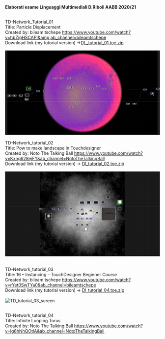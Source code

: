 <strong>Elaborati esame Linguaggi Multimediali D.Riboli AABB 2020/21</strong><br><br>

TD-Network_Tutorial_01 <br>Title: Particle Displacement <br>Created by: bileam tschepe
https://www.youtube.com/watch?v=hbZjgHSCAPI&amp;ab_channel=bileamtschepe</string><br>
Download link (my tutorial version) ->[DL_tutorial_01.toe.zip](https://github.com/daniele-ph/Elaborato.esame.daniele.lisi/files/6077889/DL_tutorial_01.toe.zip)
<br><br>
![cover](TD_tutorial_01_screen.png)<br>


TD-Network_tutorial_02 <br>Title: Pow to make landscape in Touchdesigner <br>Created by: Noto The Talking Ball
https://www.youtube.com/watch?v=Kxng628ejFY&ab_channel=NotoTheTalkingBall<br>
Download link (my tutorial version) -> [Dl_tutorial_02.toe.zip](https://github.com/daniele-ph/Elaborato.esame.daniele.lisi/files/6077874/Dl_tutorial_02.toe.zip)
<br><br>
![cover](TD_tutorial_02_screen.png)<br><br>


TD-Network_tutorial_03<br>
Title: 16 – Instancing – TouchDesigner Beginner Course<br>
Created by: bileam tschepe https://www.youtube.com/watch?v=rYet0SwTYa0&ab_channel=bileamtschepe<br>
Download link (my tutorial version) -> [Dl_tutorial_04.toe.zip](https://github.com/daniele-ph/AABB.Urbino.daniele.lisi/files/6155926/Dl_tutorial_03.toe.zip)
<br><br>
![TD_tutorial_03_screen](https://user-images.githubusercontent.com/77739462/111460248-08b75a00-871c-11eb-937e-407df88f23ff.png)<br><br>

TD-Network_tutorial_04<br>
Title: Infinite Looping Torus<br>
Created by: Noto The Talking Ball https://www.youtube.com/watch?v=lg6hNhQOtIA&ab_channel=NotoTheTalkingBall<br>
<br><br>







